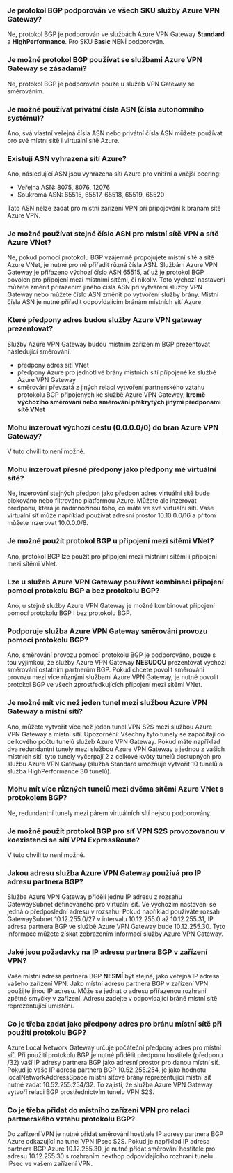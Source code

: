 ### <a name="is-bgp-supported-on-all-azure-vpn-gateway-skus"></a>Je protokol BGP podporován ve všech SKU služby Azure VPN Gateway?
Ne, protokol BGP je podporován ve službách Azure VPN Gateway **Standard** a **HighPerformance**. Pro SKU **Basic** NENÍ podporován.

### <a name="can-i-use-bgp-with-azure-policy-based-vpn-gateways"></a>Je možné protokol BGP používat se službami Azure VPN Gateway se zásadami?
Ne, protokol BGP je podporován pouze u služeb VPN Gateway se směrováním.

### <a name="can-i-use-private-asns-autonomous-system-numbers"></a>Je možné používat privátní čísla ASN (čísla autonomního systému)?
Ano, svá vlastní veřejná čísla ASN nebo privátní čísla ASN můžete používat pro své místní sítě i virtuální sítě Azure.

### <a name="are-there-asns-reserved-by-azure"></a>Existují ASN vyhrazená sítí Azure?
Ano, následující ASN jsou vyhrazena sítí Azure pro vnitřní a vnější peering:

* Veřejná ASN: 8075, 8076, 12076
* Soukromá ASN: 65515, 65517, 65518, 65519, 65520

Tato ASN nelze zadat pro místní zařízení VPN při připojování k bránám sítě Azure VPN.

### <a name="can-i-use-the-same-asn-for-both-on-premises-vpn-networks-and-azure-vnets"></a>Je možné používat stejné číslo ASN pro místní sítě VPN a sítě Azure VNet?
Ne, pokud pomocí protokolu BGP vzájemně propojujete místní sítě a sítě Azure VNet, je nutné pro ně přiřadit různá čísla ASN. Službám Azure VPN Gateway je přiřazeno výchozí číslo ASN 65515, ať už je protokol BGP povolen pro připojení mezi místními sítěmi, či nikoliv. Toto výchozí nastavení můžete změnit přiřazením jiného čísla ASN při vytváření služby VPN Gateway nebo můžete číslo ASN změnit po vytvoření služby brány. Místní čísla ASN je nutné přiřadit odpovídajícím bránám místních sítí Azure.

### <a name="what-address-prefixes-will-azure-vpn-gateways-advertise-to-me"></a>Které předpony adres budou služby Azure VPN gateway prezentovat?
Služby Azure VPN Gateway budou místním zařízením BGP prezentovat následující směrování:

* předpony adres sítí VNet
* předpony Azure pro jednotlivé brány místních sítí připojené ke službě Azure VPN Gateway
* směrování převzatá z jiných relací vytvoření partnerského vztahu protokolu BGP připojených ke službě Azure VPN Gateway, **kromě výchozího směrování nebo směrování překrytých jinými předponami sítě VNet**

### <a name="can-i-advertise-default-route-00000-to-azure-vpn-gateways"></a>Mohu inzerovat výchozí cestu (0.0.0.0/0) do bran Azure VPN Gateway?
V tuto chvíli to není možné.

### <a name="can-i-advertise-the-exact-prefixes-as-my-virtual-network-prefixes"></a>Mohu inzerovat přesné předpony jako předpony mé virtuální sítě?
Ne, inzerování stejných předpon jako předpon adres virtuální sítě bude blokováno nebo filtrováno platformou Azure. Můžete ale inzerovat předponu, která je nadmnožinou toho, co máte ve své virtuální síti. Vaše virtuální síť může například používat adresní prostor 10.10.0.0/16 a přitom můžete inzerovat 10.0.0.0/8.

### <a name="can-i-use-bgp-with-my-vnet-to-vnet-connections"></a>Je možné použít protokol BGP u připojení mezi sítěmi VNet?
Ano, protokol BGP lze použít pro připojení mezi místními sítěmi i připojení mezi sítěmi VNet.

### <a name="can-i-mix-bgp-with-non-bgp-connections-for-my-azure-vpn-gateways"></a>Lze u služeb Azure VPN Gateway používat kombinaci připojení pomocí protokolu BGP a bez protokolu BGP?
Ano, u stejné služby Azure VPN Gateway je možné kombinovat připojení pomocí protokolu BGP i bez protokolu BGP.

### <a name="does-azure-vpn-gateway-support-bgp-transit-routing"></a>Podporuje služba Azure VPN Gateway směrování provozu pomocí protokolu BGP?
Ano, směrování provozu pomocí protokolu BGP je podporováno, pouze s tou výjimkou, že služby Azure VPN Gateway **NEBUDOU** prezentovat výchozí směrování ostatním partnerům BGP. Pokud chcete povolit směrování provozu mezi více různými službami Azure VPN Gateway, je nutné povolit protokol BGP ve všech zprostředkujících připojení mezi sítěmi VNet.

### <a name="can-i-have-more-than-one-tunnels-between-azure-vpn-gateway-and-my-on-premises-network"></a>Je možné mít víc než jeden tunel mezi službou Azure VPN Gateway a místní sítí?
Ano, můžete vytvořit více než jeden tunel VPN S2S mezi službou Azure VPN Gateway a místní sítí. Upozornění: Všechny tyto tunely se započítají do celkového počtu tunelů služeb Azure VPN Gateway. Pokud máte například dva redundantní tunely mezi službou Azure VPN Gateway a jednou z vašich místních sítí, tyto tunely vyčerpají 2 z celkové kvóty tunelů dostupných pro službu Azure VPN Gateway (služba Standard umožňuje vytvořit 10 tunelů a služba HighPerformance 30 tunelů).

### <a name="can-i-have-multiple-tunnels-between-two-azure-vnets-with-bgp"></a>Mohu mít více různých tunelů mezi dvěma sítěmi Azure VNet s protokolem BGP?
Ne, redundantní tunely mezi párem virtuálních sítí nejsou podporovány.

### <a name="can-i-use-bgp-for-s2s-vpn-in-an-expressroutes2s-vpn-co-existence-configuration"></a>Je možné použít protokol BGP pro síť VPN S2S provozovanou v koexistenci se sítí VPN ExpressRoute?
V tuto chvíli to není možné.

### <a name="what-address-does-azure-vpn-gateway-use-for-bgp-peer-ip"></a>Jakou adresu služba Azure VPN Gateway používá pro IP adresu partnera BGP?
Služba Azure VPN Gateway přidělí jednu IP adresu z rozsahu GatewaySubnet definovaného pro virtuální síť. Ve výchozím nastavení se jedná o předposlední adresu v rozsahu. Pokud například používáte rozsah GatewaySubnet 10.12.255.0/27 v intervalu 10.12.255.0 až 10.12.255.31, IP adresa partnera BGP ve službě Azure VPN Gateway bude 10.12.255.30. Tyto informace můžete získat zobrazením informací služby Azure VPN Gateway.

### <a name="what-are-the-requirements-for-the-bgp-peer-ip-addresses-on-my-vpn-device"></a>Jaké jsou požadavky na IP adresu partnera BGP v zařízení VPN?
Vaše místní adresa partnera BGP **NESMÍ** být stejná, jako veřejná IP adresa vašeho zařízení VPN. Jako místní adresu partnera BGP v zařízení VPN použijte jinou IP adresu. Může se jednat o adresu přiřazenou rozhraní zpětné smyčky v zařízení. Adresu zadejte v odpovídající bráně místní sítě reprezentující umístění.

### <a name="what-should-i-specify-as-my-address-prefixes-for-the-local-network-gateway-when-i-use-bgp"></a>Co je třeba zadat jako předpony adres pro bránu místní sítě při použití protokolu BGP?
Azure Local Network Gateway určuje počáteční předpony adres pro místní síť. Při použití protokolu BGP je nutné přidělit předponu hostitele (předponu /32) vaší IP adresy partnera BGP jako adresní prostor pro danou místní síť. Pokud je vaše IP adresa partnera BGP 10.52.255.254, je jako hodnotu localNetworkAddressSpace místní síťové brány reprezentující místní síť nutné zadat 10.52.255.254/32. To zajistí, že služba Azure VPN Gateway vytvoří relaci BGP prostřednictvím tunelu VPN S2S.

### <a name="what-should-i-add-to-my-on-premises-vpn-device-for-the-bgp-peering-session"></a>Co je třeba přidat do místního zařízení VPN pro relaci partnerského vztahu protokolu BGP?
Do zařízení VPN je nutné přidat směrování hostitele IP adresy partnera BGP Azure odkazující na tunel VPN IPsec S2S. Pokud je například IP adresa partnera BGP Azure 10.12.255.30, je nutné přidat směrování hostitele pro adresu 10.12.255.30 s rozhraním nexthop odpovídajícího rozhraní tunelu IPsec ve vašem zařízení VPN.



<!--HONumber=Nov16_HO3-->



